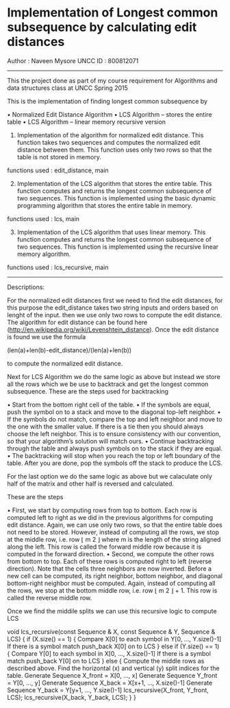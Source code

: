 # Implementation of Longest common subsequence by calculating edit distances

Author : Naveen Mysore
UNCC ID : 800812071

------------------------------------
This the project done as part of my course requirement for Algorithms and data structures class at UNCC
Spring 2015

This is the implementation of finding longest common subsequence by

• Normalized Edit Distance Algorithm
• LCS Algorithm – stores the entire table
• LCS Algorithm – linear memory recursive version

1. Implementation of the algorithm for normalized edit distance.
This function takes two sequences and computes the normalized edit distance between them.
This function uses only two rows so that the table is not stored in memory.

functions used : edit_distance, main

2. Implementation of the LCS algorithm that stores the entire table.
This function computes and returns the longest common subsequence of two sequences. This
function is implemented using the basic dynamic programming algorithm that stores the entire table in memory.

functions used : lcs, main

3. Implementation of the LCS algorithm that uses linear memory.
This function computes and returns the longest common subsequence of two sequences. This
function is implemented using the recursive linear memory algorithm.

functions used : lcs_recursive, main

------------------------------------

Descriptions:

For the normalized edit distances first we need to find the edit distances, for this purpose the edit_distance
takes two string inputs and orders based on lenght of the input. then we use only two rows to compute the edit distance. The algorithm for edit distance can be found here (http://en.wikipedia.org/wiki/Levenshtein_distance). Once the edit distance is found we use the formula

(len(a)+len(b)-edit_distance)/(len(a)+len(b))

to compute the normalized edit distance.

Next for LCS Algorithm we do the same logic as above but instead we store all the rows which we be use to backtrack and get the longest common subsequence.
These are the steps used for backtracking

• Start from the bottom right cell of the table.
• If the symbols are equal, push the symbol on to a stack and move to the diagonal top-left
neighbor.
• If the symbols do not match, compare the top and left neighbor and move to the one with
the smaller value. If there is a tie then you should always choose the left neighbor.
This is to ensure consistency with our convention, so that your algorithm’s solution will match
ours.
• Continue backtracking through the table and always push symbols on to the stack if they are
equal.
• The backtracking will stop when you reach the top or left boundary of the table. After you
are done, pop the symbols off the stack to produce the LCS.


For the last option we do the same logic as above but we calaculate only half of the matrix and other half is reversed and calculated.

These are the steps

• First, we start by computing rows from top to bottom. Each row is computed left to right as
we did in the previous algorithms for computing edit distance. Again, we can use only two
rows, so that the entire table does not need to be stored. However, instead of computing all
the rows, we stop at the middle row, i.e. row ⌊
m
2
⌋ where m is the length of the string aligned
along the left. This row is called the forward middle row because it is computed in the
forward direction.
• Second, we compute the other rows from bottom to top. Each of these rows is computed right
to left (reverse direction). Note that the cells three neighbors are now inverted. Before a
new cell can be computed, its right neighbor, bottom neighbor, and diagonal bottom-right
neighbor must be computed. Again, instead of computing all the rows, we stop at the bottom
middle row, i.e. row ⌊
m
2
⌋ + 1. This row is called the reverse middle row.


Once we find the middile splits we can use this recursive logic to compute LCS

void lcs_recursive(const Sequence & X, const Sequence & Y, Sequence & LCS) {
if (X.size() == 1) {
Compare X[0] to each symbol in Y[0, ..., Y.size()-1]
If there is a symbol match push_back X[0] on to LCS
}
else if (Y.size() == 1) {
Compare Y[0] to each symbol in X[0, ..., X.size()-1]
If there is a symbol match push_back Y[0] on to LCS
}
else {
Compute the middle rows as described above.
Find the horizontal (x) and vertical (y) split indices for the table.
Generate Sequence X_front = X[0, ..., x]
Generate Sequence Y_front = Y[0, ..., y]
Generate Sequence X_back = X[x+1, ..., X.size()-1]
Generate Sequence Y_back = Y[y+1, ..., Y.size()-1]
lcs_recursive(X_front, Y_front, LCS);
lcs_recursive(X_back, Y_back, LCS);
}
}

